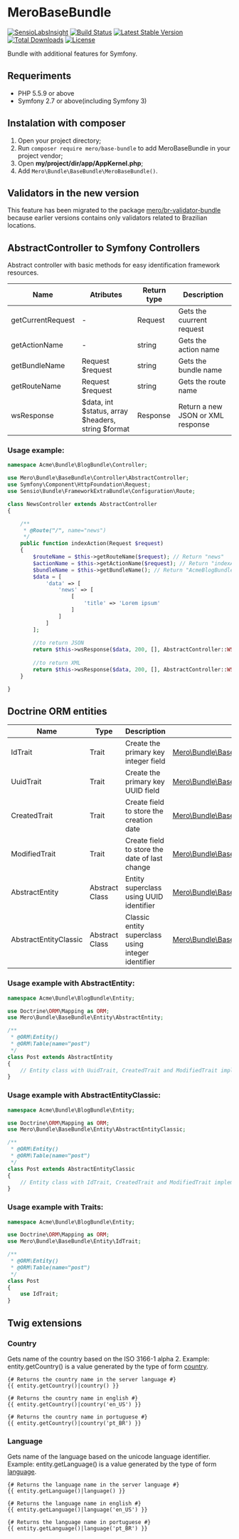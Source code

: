 MeroBaseBundle
=================

[![SensioLabsInsight](https://insight.sensiolabs.com/projects/4612cf8e-4579-4ad5-a2ca-8e4620da09c8/mini.png)](https://insight.sensiolabs.com/projects/4612cf8e-4579-4ad5-a2ca-8e4620da09c8)
[![Build Status](https://travis-ci.org/merorafael/MeroBaseBundle.svg?branch=master)](https://travis-ci.org/merorafael/MeroBaseBundle)
[![Latest Stable Version](https://poser.pugx.org/mero/base-bundle/v/stable.svg)](https://packagist.org/packages/mero/base-bundle) 
[![Total Downloads](https://poser.pugx.org/mero/base-bundle/downloads.svg)](https://packagist.org/packages/mero/base-bundle) 
[![License](https://poser.pugx.org/mero/base-bundle/license.svg)](https://packagist.org/packages/mero/base-bundle)

Bundle with additional features for Symfony.

Requeriments
------------

- PHP 5.5.9 or above
- Symfony 2.7 or above(including Symfony 3)

Instalation with composer
-------------------------

1. Open your project directory;
2. Run `composer require mero/base-bundle` to add MeroBaseBundle in your project vendor;
3. Open **my/project/dir/app/AppKernel.php**;
4. Add `Mero\Bundle\BaseBundle\MeroBaseBundle()`.

Validators in the new version
-----------------------------

This feature has been migrated to the package [mero/br-validator-bundle](https://packagist.org/packages/mero/br-validator-bundle)
because earlier versions contains only validators related to Brazilian locations.

AbstractController to Symfony Controllers
-----------------------------------------

Abstract controller with basic methods for easy identification framework resources.

| Name                         | Atributes                                          | Return type | Description                           |
| ---------------------------- | -------------------------------------------------- | ----------- | ------------------------------------- |
| getCurrentRequest            | -                                                  | Request     | Gets the cuurrent request             |
| getActionName                | -                                                  | string      | Gets the action name                  |
| getBundleName                | Request $request                                   | string      | Gets the bundle name                  |
| getRouteName                 | Request $request                                   | string      | Gets the route name                   |
| wsResponse                   | $data, int $status, array $headers, string $format | Response    | Return a new JSON or XML response     |

### Usage example:
```php
namespace Acme\Bundle\BlogBundle\Controller;

use Mero\Bundle\BaseBundle\Controller\AbstractController;
use Symfony\Component\HttpFoundation\Request;
use Sensio\Bundle\FrameworkExtraBundle\Configuration\Route;

class NewsController extends AbstractController
{

    /**
     * @Route("/", name="news")
     */
    public function indexAction(Request $request)
    {
        $routeName = $this->getRouteName($request); // Return "news"
        $actionName = $this->getActionName($request); // Return "indexAction"
        $bundleName = $this->getBundleName(); // Return "AcmeBlogBundle"
        $data = [
            'data' => [
                'news' => [
                    [
                        'title' => 'Lorem ipsum'
                    ]
                ]
            ]
        ];
        
        //to return JSON
        return $this->wsResponse($data, 200, [], AbstractController::WS_RESPONSE_JSON);
        
        //to return XML
        return $this->wsResponse($data, 200, [], AbstractController::WS_RESPONSE_XML);
    }

}
```

Doctrine ORM entities
---------------------

| Name                  | Type           | Description                                         | Address                                                                                                                                          |
| --------------------- | -------------- | --------------------------------------------------- | ------------------------------------------------------------------------------------------------------------------------------------------------ |
| IdTrait               | Trait          | Create the primary key integer field                | [Mero\Bundle\BaseBundle\Entity\Field\IdTrait](https://github.com/merorafael/MeroBaseBundle/blob/master/Entity/Field/IdTrait.php)                 |
| UuidTrait             | Trait          | Create the primary key UUID field                   | [Mero\Bundle\BaseBundle\Entity\Field\UuidTrait](https://github.com/merorafael/MeroBaseBundle/blob/master/Entity/Field/UuidTrait.php)             |
| CreatedTrait          | Trait          | Create field to store the creation date             | [Mero\Bundle\BaseBundle\Entity\Field\CreatedTrait](https://github.com/merorafael/MeroBaseBundle/blob/master/Entity/Field/CreatedTrait.php)       |
| ModifiedTrait         | Trait          | Create field to store the date of last change       | [Mero\Bundle\BaseBundle\Entity\Field\ModifiedTrait](https://github.com/merorafael/MeroBaseBundle/blob/master/Entity/Field/ModifiedTrait.php)     |
| AbstractEntity        | Abstract Class | Entity superclass using UUID identifier             | [Mero\Bundle\BaseBundle\Entity\AbstractEntity](https://github.com/merorafael/MeroBaseBundle/blob/master/Entity/AbstractEntity.php)               | 
| AbstractEntityClassic | Abstract Class | Classic entity superclass using integer identifier  | [Mero\Bundle\BaseBundle\Entity\AbstractEntityClassic](https://github.com/merorafael/MeroBaseBundle/blob/master/Entity/AbstractEntityClassic.php) | 

### Usage example with AbstractEntity:
```php
namespace Acme\Bundle\BlogBundle\Entity;

use Doctrine\ORM\Mapping as ORM;
use Mero\Bundle\BaseBundle\Entity\AbstractEntity;

/**
 * @ORM\Entity()
 * @ORM\Table(name="post")
 */
class Post extends AbstractEntity
{
    // Entity class with UuidTrait, CreatedTrait and ModifiedTrait implemented
}
```

### Usage example with AbstractEntityClassic:
```php
namespace Acme\Bundle\BlogBundle\Entity;

use Doctrine\ORM\Mapping as ORM;
use Mero\Bundle\BaseBundle\Entity\AbstractEntityClassic;

/**
 * @ORM\Entity()
 * @ORM\Table(name="post")
 */
class Post extends AbstractEntityClassic
{
    // Entity class with IdTrait, CreatedTrait and ModifiedTrait implemented
}
```

### Usage example with Traits:
```php
namespace Acme\Bundle\BlogBundle\Entity;

use Doctrine\ORM\Mapping as ORM;
use Mero\Bundle\BaseBundle\Entity\IdTrait;

/**
 * @ORM\Entity()
 * @ORM\Table(name="post")
 */
class Post
{
    use IdTrait;
}
```

Twig extensions
---------------

### Country

Gets name of the country based on the ISO 3166-1 alpha 2.
Example: entity.getCountry() is a value generated by the type of form [country](http://symfony.com/doc/current/reference/forms/types/country.html).

```twig
{# Returns the country name in the server language #}
{{ entity.getCountry()|country() }}

{# Returns the country name in english #}
{{ entity.getCountry()|country('en_US') }}

{# Returns the country name in portuguese #}
{{ entity.getCountry()|country('pt_BR') }}
```

### Language

Gets name of the language based on the unicode language identifier.
Example: entity.getLanguage() is a value generated by the type of form [language](http://symfony.com/doc/current/reference/forms/types/language.html).

```twig
{# Returns the language name in the server language #}
{{ entity.getLanguage()|language() }}

{# Returns the language name in english #}
{{ entity.getLanguage()|language('en_US') }}

{# Returns the language name in portuguese #}
{{ entity.getLanguage()|language('pt_BR') }}
```
